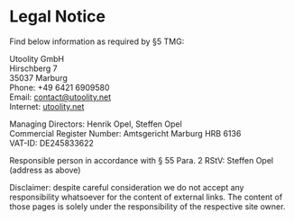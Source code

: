﻿# Legal Notice

Find below information as required by §5 TMG:

Utoolity GmbH
<br>Hirschberg 7
<br>35037 Marburg
<br>Phone: +49 6421 6909580
<br>Email: <contact@utoolity.net>
<br>Internet: [utoolity.net](https://utoolity.net)

Managing Directors: Henrik Opel, Steffen Opel
<br>Commercial Register Number: Amtsgericht Marburg HRB 6136
<br>VAT-ID: DE245833622

Responsible person in accordance with § 55 Para. 2 RStV: Steffen Opel (address as above)

Disclaimer: despite careful consideration we do not accept any responsibility whatsoever for the content of external links. The content of those pages is solely under the responsibility of the respective site owner.
